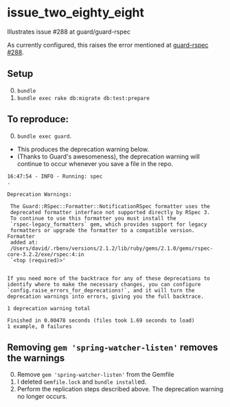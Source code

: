 # issue_two_eighty_eight

Illustrates issue #288 at guard/guard-rspec

As currently configured, this raises the error mentioned at
[guard-rspec #288][issue-288].

[issue-288]: https://github.com/guard/guard-rspec/issues/288

## Setup

0. `bundle`
0. `bundle exec rake db:migrate db:test:prepare`

## To reproduce:

0. `bundle exec guard`.
  * This produces the deprecation warning below.
  * (Thanks to Guard's awesomeness), the deprecation warning will continue to
    occur whenever you save a file in the repo.

```
16:47:54 - INFO - Running: spec
.

Deprecation Warnings:

 The Guard::RSpec::Formatter::NotificationRSpec formatter uses the
 deprecated formatter interface not supported directly by RSpec 3.
 To continue to use this formatter you must install the
 `rspec-legacy_formatters` gem, which provides support for legacy
 formatters or upgrade the formatter to a compatible version.  Formatter
 added at:
 /Users/david/.rbenv/versions/2.1.2/lib/ruby/gems/2.1.0/gems/rspec-core-3.2.2/exe/rspec:4:in
 `<top (required)>'


If you need more of the backtrace for any of these deprecations to
identify where to make the necessary changes, you can configure
`config.raise_errors_for_deprecations!`, and it will turn the
deprecation warnings into errors, giving you the full backtrace.

1 deprecation warning total

Finished in 0.00478 seconds (files took 1.69 seconds to load)
1 example, 0 failures
```

## Removing `gem 'spring-watcher-listen'` removes the warnings

0. Remove `gem 'spring-watcher-listen'` from the Gemfile
0. I deleted `Gemfile.lock` and `bundle install`ed.
0. Perform the replication steps described above. The deprecation
warning no longer occurs.
